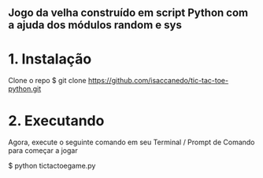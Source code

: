 ## Jogo da velha construído em script Python com a ajuda dos módulos random e sys

# 1. Instalação
Clone o repo
$ git clone https://github.com/isaccanedo/tic-tac-toe-python.git

# 2. Executando
Agora, execute o seguinte comando em seu Terminal / Prompt de Comando para começar a jogar

$ python tictactoegame.py
